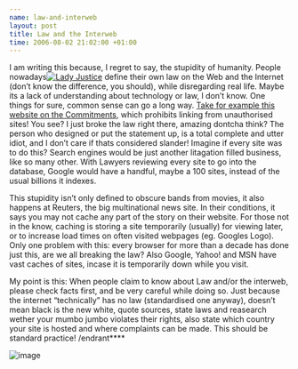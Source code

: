 ```yaml
--- 
name: law-and-interweb 
layout: post 
title: Law and the Interweb
time: 2006-08-02 21:02:00 +01:00 
---
```


I am writing this because, I regret to say, the stupidity of humanity.
People nowadays[![Lady
Justice](http://static.flickr.com/23/24796154_e329f8d0a0_t.jpg)](http://www.flickr.com/photos/nyghtowl/24796154/ "photo sharing")
define their own law on the Web and the Internet (don’t know the
difference, you should), while disregarding real life. Maybe its a lack
of understanding about technology or law, I don’t know. One things for
sure, common sense can go a long way. [Take for example this website on
the
Commitments](http://www.thecommitments.net/ "The Commitments Official Website"),
which prohibits linking from unauthorised sites! You see? I just broke
the law right there, amazing dontcha think? The person who designed or
put the statement up, is a total complete and utter idiot, and I don’t
care if thats considered slander! Imagine if every site was to do this?
Search engines would be just another litagation filled business, like so
many other. With Lawyers reviewing every site to go into the database,
Google would have a handful, maybe a 100 sites, instead of the usual
billions it indexes.

This stupidity isn’t only defined to obscure bands from movies, it also
happens at Reuters, the big multinational news site. In their
conditions, it says you may not cache any part of the story on their
website. For those not in the know, caching is storing a site
temporarily (usually) for viewing later, or to increase load times on
often visited webpages (eg. Googles Logo). Only one problem with this:
every browser for more than a decade has done just this, are we all
breaking the law? Also Google, Yahoo! and MSN have vast caches of sites,
incase it is temporarily down while you visit.

My point is this: When people claim to know about Law and/or the
interweb, please check facts first, and be very careful while doing so.
Just because the internet “technically” has no law (standardised one
anyway), doesn’t mean black is the new white, quote sources, state laws
and reasearch wether your mumbo jumbo violates their rights, also state
which country your site is hosted and where complaints can be made. This
should be standard practice! /endrant****  

![image](https://blogger.googleusercontent.com/tracker/7231752728434532377-2571531371818222670?l=neil.grogan.ie)
